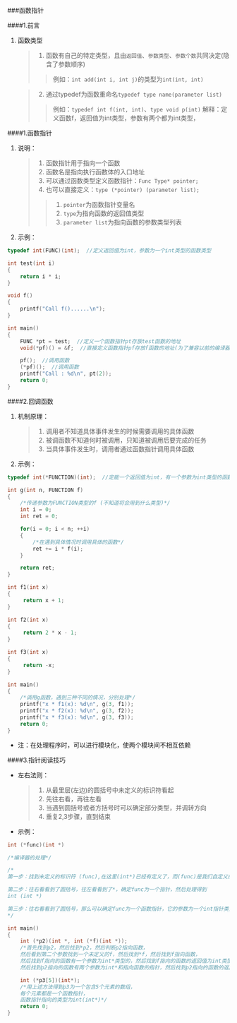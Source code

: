 ###函数指针

####1.前言

1. 函数类型

	> 1. 函数有自己的特定类型，且由`返回值`、`参数类型`、`参数个数`共同决定(隐含了参数顺序)
	>> 例如：`int add(int i, int j)`的类型为`int(int, int)`

	> 2. 通过typedef为函数重命名`typedef type name(parameter list)`
	>> 例如：`typedef int f(int, int)`、`type void p(int)`
	>> 解释：定义函数f，返回值为int类型，参数有两个都为int类型，

####1.函数指针

1. 说明：

	> 1. 函数指针用于指向一个函数
	> 2. 函数名是指向执行函数体的入口地址
	> 3. 可以通过函数类型定义函数指针：`Func Type* pointer;`
	> 4. 也可以直接定义：`type (*pointer) (parameter list);`
	>> 1. `pointer`为函数指针变量名
	>> 2. `type`为指向函数的返回值类型
	>> 3. `parameter list`为指向函数的参数类型列表

2. 示例：

```c
typedef int(FUNC)(int);  //定义返回值为int，参数为一个int类型的函数类型

int test(int i)
{
	return i * i;
}

void f()
{
	printf("Call f()......\n");
}

int main()
{
	FUNC *pt = test;  //定义一个函数指针pt存放test函数的地址
	void(*pf)() = &f;  //直接定义函数指针pf存放f函数的地址(为了兼容以前的编译器版本)

	pf();  //调用函数
	(*pf)();  //调用函数
	printf("Call : %d\n", pt(2));
	return 0;
}
```

####2.回调函数

1. 机制原理：

	> 1. 调用者不知道具体事件发生的时候需要调用的具体函数
	> 2. 被调函数不知道何时被调用，只知道被调用后要完成的任务
	> 3. 当具体事件发生时，调用者通过函数指针调用具体函数

2. 示例：

```c
typedef int(*FUNCTION)(int);  //定能一个返回值为int，有一个参数为int类型的函数指针类型

int g(int n, FUNCTION f)
{
	/*传递参数为FUNCTION类型的f (不知道将会用到什么类型)*/
    int i = 0;
    int ret = 0;

    for(i = 0; i < n; ++i)
    {
    	/*在遇到具体情况时调用具体的函数*/
        ret += i * f(i);
    }

    return ret;
}

int f1(int x)
{
     return x + 1;
}

int f2(int x)
{
     return 2 * x - 1;
}

int f3(int x)
{
     return -x;
}

int main()
{
	/*调用g函数，遇到三种不同的情况，分别处理*/
    printf("x * f1(x): %d\n", g(3, f1));
    printf("x * f2(x): %d\n", g(3, f2));
    printf("x * f3(x): %d\n", g(3, f3));
    return 0;
}
```

- 注：在处理程序时，可以进行模块化，使两个模块间不相互依赖

####3.指针阅读技巧

- 左右法则：

	> 1. 从最里层(左边)的圆括号中未定义的标识符看起
	> 2. 先往右看，再往左看
	> 3. 当遇到圆括号或者方括号时可以确定部分类型，并调转方向
	> 4. 重复2,3步骤，直到结束

- 示例：

```c
int (*func)(int *)

/*编译器的处理*/

/*
第一步：找到未定义的标识符 (func),在这里(int*)已经有定义了，而(func)是我们自定义的标识符，而且没有被定义(因为不知道是什么类型的)

第二步：往右看看到了圆括号，往左看看到了*，确定func为一个指针，然后处理得到
int (int *)

第三步：往右看看到了圆括号，那么可以确定func为一个函数指针，它的参数为一个int指针类型的，然后往左看，看到int，那么确定返回的类型为int类型的
*/

int main()
{
	int (*p2)(int *, int (*f)(int *));
	/*首先找到p2，然后找到*p2，然后判断p2指向函数，
	然后看到第二个参数找到一个未定义的f，然后找到*f，然后找到f指向函数，
	然后找到f指向的函数有一个参数为int*类型的，然后找到f指向的函数的返回值为int类型，
	然后找到p2指向的函数有两个参数为int*和指向函数的指针，然后找到p2指向的函数的返回值为int类型的*/

	int (*p3[5])(int*);
	/*用上述方法得到p3为一个包含5个元素的数组，
	每个元素都是一个函数指针，
	函数指针指向的类型为int(int*)*/
	return 0;
}

```
